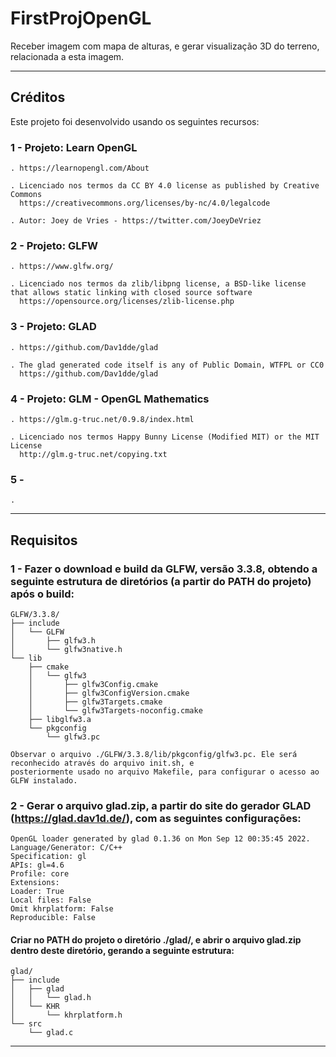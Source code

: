 # FirstProjOpenGL
Receber imagem com mapa de alturas, e gerar visualização 3D do terreno, relacionada a esta imagem.

--------------------------------------------------------------------------

## Créditos
Este projeto foi desenvolvido usando os seguintes recursos:

### 1 - Projeto: Learn OpenGL

    . https://learnopengl.com/About
    
    . Licenciado nos termos da CC BY 4.0 license as published by Creative Commons
      https://creativecommons.org/licenses/by-nc/4.0/legalcode
    
    . Autor: Joey de Vries - https://twitter.com/JoeyDeVriez
    
### 2 - Projeto: GLFW

    . https://www.glfw.org/
    
    . Licenciado nos termos da zlib/libpng license, a BSD-like license that allows static linking with closed source software
      https://opensource.org/licenses/zlib-license.php

### 3 - Projeto: GLAD

    . https://github.com/Dav1dde/glad
    
    . The glad generated code itself is any of Public Domain, WTFPL or CC0
      https://github.com/Dav1dde/glad

### 4 - Projeto: GLM - OpenGL Mathematics 

    . https://glm.g-truc.net/0.9.8/index.html
    
    . Licenciado nos termos Happy Bunny License (Modified MIT) or the MIT License
      http://glm.g-truc.net/copying.txt

### 5 -
    .
    
--------------------------------------------------------------------------

## Requisitos

### 1 - Fazer o download e build da GLFW, versão 3.3.8, obtendo a seguinte estrutura de diretórios (a partir do PATH do projeto) após o build:

    GLFW/3.3.8/
    ├── include
    │   └── GLFW
    │       ├── glfw3.h
    │       └── glfw3native.h
    └── lib
        ├── cmake
        │   └── glfw3
        │       ├── glfw3Config.cmake
        │       ├── glfw3ConfigVersion.cmake
        │       ├── glfw3Targets.cmake
        │       └── glfw3Targets-noconfig.cmake
        ├── libglfw3.a
        └── pkgconfig
            └── glfw3.pc
            
    Observar o arquivo ./GLFW/3.3.8/lib/pkgconfig/glfw3.pc. Ele será reconhecido através do arquivo init.sh, e 
    posteriormente usado no arquivo Makefile, para configurar o acesso ao GLFW instalado.
    
### 2 - Gerar o arquivo glad.zip, a partir do site do gerador GLAD (https://glad.dav1d.de/), com as seguintes configurações:

    OpenGL loader generated by glad 0.1.36 on Mon Sep 12 00:35:45 2022.
    Language/Generator: C/C++
    Specification: gl
    APIs: gl=4.6
    Profile: core
    Extensions:
    Loader: True
    Local files: False
    Omit khrplatform: False
    Reproducible: False
    
#### Criar no PATH do projeto o diretório ./glad/, e abrir o arquivo glad.zip dentro deste diretório, gerando a seguinte estrutura:

    glad/
    ├── include
    │   ├── glad
    │   │   └── glad.h
    │   └── KHR
    │       └── khrplatform.h
    └── src
        └── glad.c

--------------------------------------------------------------------------
